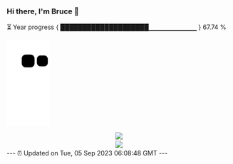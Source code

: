 ### Hi there, I'm Bruce 👋
⏳ Year progress { ████████████████████▁▁▁▁▁▁▁▁▁▁ } 67.74 %

![](https://raw.githubusercontent.com/Swiftie13st/Swiftie13st/main/assets/github-contribution-grid-snake.svg)


<div align="center"> <img src="https://metrics.lecoq.io/Swiftie13st?template=classic&config.timezone=Asia%2FShanghai"> </div>

<div align="center"> <img src="https://github-readme-streak-stats.herokuapp.com/?user=Swiftie13st" /> </div>
---
⏰ Updated on Tue, 05 Sep 2023 06:08:48 GMT
---

